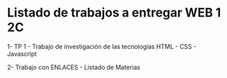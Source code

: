# Listado de trabajos a entregar WEB 1 2C

1- TP 1 - Trabajo de investigación de las tecnologías HTML - CSS - Javascript

2- Trabajo con ENLACES - Listado de Materias
